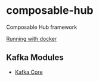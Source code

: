 # composable-hub
Composable Hub framework

[Running with docker](./Docker/DOC.md)
## Kafka Modules
* [Kafka Core](./kafka/kafka-core/DOC.md)
